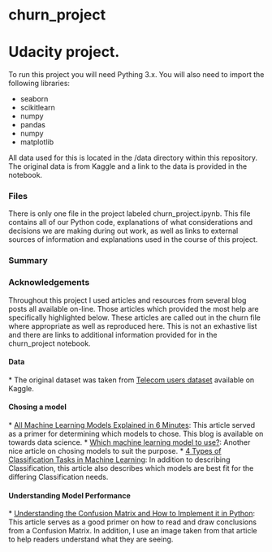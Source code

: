 # churn_project
<h1>Udacity project.</h1>

To run this project you will need Pything 3.x. You will also need to import the following libraries:
* seaborn
* scikitlearn
* numpy
* pandas
* numpy
* matplotlib

All data used for this is located in the /data directory within this repository. The original data is 
from Kaggle and a link to the data is provided in the notebook. 

<h3>Files</h3>
There is only one file in the project labeled churn_project.ipynb. This file contains all of our Python code, explanations of what considerations and decisions we are making during out work, as well as links to external sources of information and explanations used in the course of this project.

<h3>Summary</h3>


<h3>Acknowledgements</h3>
Throughout this project I used articles and resources from several blog posts all available on-line. Those articles which provided the most help are specifically highlighted below. These articles are called out in the churn file where appropriate as well as reproduced here. This is not an exhastive list and there are links to additional information provided for in the churn_project notebook. 

<h4>Data</h4>
* The original dataset was taken from <a href="https://www.kaggle.com/radmirzosimov/telecom-users-dataset">Telecom users dataset</a> available on Kaggle.


<h4>Chosing a model</h4>
* <a href='https://towardsdatascience.com/all-machine-learning-models-explained-in-6-minutes-9fe30ff6776a'>All Machine Learning Models Explained in 6 Minutes</a>: This article served as a primer for determining which models to chose. This blog is available on towards data science. 
* <a href='https://towardsdatascience.com/which-machine-learning-model-to-use-db5fdf37f3dd'>Which machine learning model to use?</a>: Another nice article on chosing models to suit the purpose. 
* <a href='https://machinelearningmastery.com/types-of-classification-in-machine-learning/'>4 Types of Classification Tasks in Machine Learning</a>: In addition to describing Classification, this article also describes which models are best fit for the differing Classification needs.

<h4>Understanding Model Performance</h4>
* <a href='https://towardsdatascience.com/understanding-the-confusion-matrix-and-how-to-implement-it-in-python-319202e0fe4d'>Understanding the Confusion Matrix and How to Implement it in Python</a>: This article serves as a good primer on how to read and draw conclusions from a Confusion Matrix. In addition, I use an image taken from that article to help readers understand what they are seeing. 